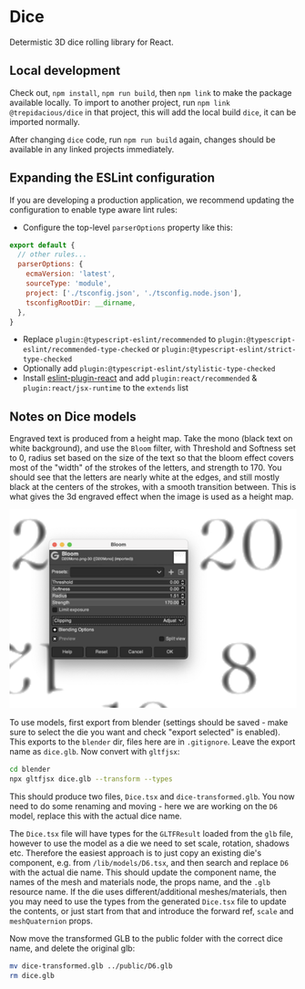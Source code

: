 # Dice

Determistic 3D dice rolling library for React.

## Local development

Check out, `npm install`, `npm run build`, then `npm link` to make the package available locally. To import to another project, run `npm link @trepidacious/dice` in that project, this will add the local build `dice`, it can be imported normally.

After changing `dice` code, run `npm run build` again, changes should be available in any linked projects immediately.

## Expanding the ESLint configuration

If you are developing a production application, we recommend updating the configuration to enable type aware lint rules:

- Configure the top-level `parserOptions` property like this:

```js
export default {
  // other rules...
  parserOptions: {
    ecmaVersion: 'latest',
    sourceType: 'module',
    project: ['./tsconfig.json', './tsconfig.node.json'],
    tsconfigRootDir: __dirname,
  },
}
```

- Replace `plugin:@typescript-eslint/recommended` to `plugin:@typescript-eslint/recommended-type-checked` or `plugin:@typescript-eslint/strict-type-checked`
- Optionally add `plugin:@typescript-eslint/stylistic-type-checked`
- Install [eslint-plugin-react](https://github.com/jsx-eslint/eslint-plugin-react) and add `plugin:react/recommended` & `plugin:react/jsx-runtime` to the `extends` list

## Notes on Dice models

Engraved text is produced from a height map. Take the mono (black text on white background), and use the `Bloom` filter, with Threshold and Softness set to 0, radius set based on the size of the text so that the bloom effect covers most of the "width" of the strokes of the letters, and strength to 170. You should see that the letters are nearly white at the edges, and still mostly black at the centers of the strokes, with a smooth transition between. This is what gives the 3d engraved effect when the image is used as a height map.

![Bloom settings](bloom-settings.png)

To use models, first export from blender (settings should be saved - make sure to select the die you want and check "export selected" is enabled). This exports to the `blender` dir, files here are in `.gitignore`. Leave the export name as `dice.glb`. Now convert with `gltfjsx`:

```bash
cd blender
npx gltfjsx dice.glb --transform --types
```

This should produce two files, `Dice.tsx` and `dice-transformed.glb`. You now need to do some renaming and moving - here we are working on the `D6` model, replace this with the actual dice name.

The `Dice.tsx` file will have types for the `GLTFResult` loaded from the `glb` file, however to use the model as a die we need to set scale, rotation, shadows etc. Therefore the easiest approach is to just copy an existing die's component, e.g. from `/lib/models/D6.tsx`, and then search and replace `D6` with the actual die name. This should update the component name, the names of the mesh and materials node, the props name, and the `.glb` resource name. If the die uses different/additional meshes/materials, then you may need to use the types from the generated `Dice.tsx` file to update the contents, or just start from that and introduce the forward ref, `scale` and `meshQuaternion` props.

Now move the transformed GLB to the public folder with the correct dice name, and delete the original glb:

```bash
mv dice-transformed.glb ../public/D6.glb
rm dice.glb
```
